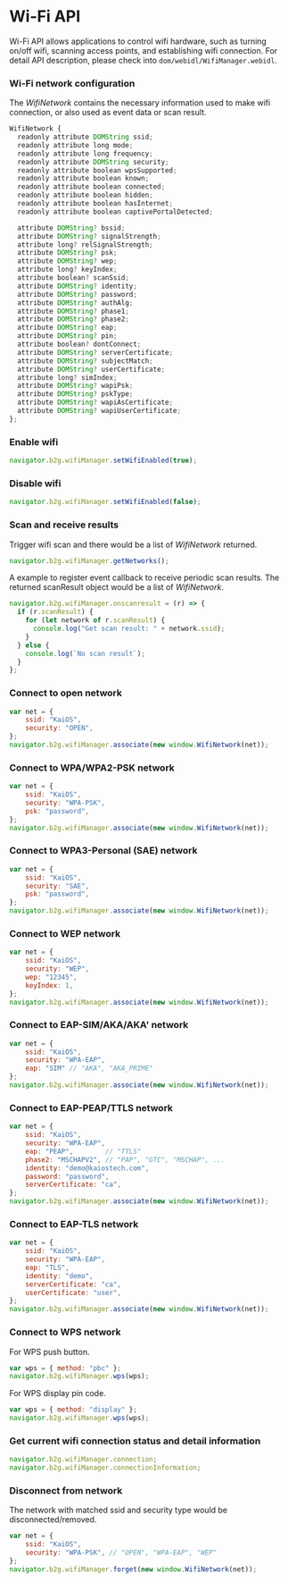 # Wi-Fi API

Wi-Fi API allows applications to control wifi hardware, such as turning on/off wifi, scanning access points, and establishing wifi connection.
For detail API description, please check into `dom/webidl/WifiManager.webidl`.

### Wi-Fi network configuration
The *WifiNetwork* contains the necessary information used to make wifi connection, or also used as event data or scan result.
```javascript
WifiNetwork {
  readonly attribute DOMString ssid;
  readonly attribute long mode;
  readonly attribute long frequency;
  readonly attribute DOMString security;
  readonly attribute boolean wpsSupported;
  readonly attribute boolean known;
  readonly attribute boolean connected;
  readonly attribute boolean hidden;
  readonly attribute boolean hasInternet;
  readonly attribute boolean captivePortalDetected;

  attribute DOMString? bssid;
  attribute DOMString? signalStrength;
  attribute long? relSignalStrength;
  attribute DOMString? psk;
  attribute DOMString? wep;
  attribute long? keyIndex;
  attribute boolean? scanSsid;
  attribute DOMString? identity;
  attribute DOMString? password;
  attribute DOMString? authAlg;
  attribute DOMString? phase1;
  attribute DOMString? phase2;
  attribute DOMString? eap;
  attribute DOMString? pin;
  attribute boolean? dontConnect;
  attribute DOMString? serverCertificate;
  attribute DOMString? subjectMatch;
  attribute DOMString? userCertificate;
  attribute long? simIndex;
  attribute DOMString? wapiPsk;
  attribute DOMString? pskType;
  attribute DOMString? wapiAsCertificate;
  attribute DOMString? wapiUserCertificate;
};
```

### Enable wifi
```javascript
navigator.b2g.wifiManager.setWifiEnabled(true);
```

### Disable wifi
```javascript
navigator.b2g.wifiManager.setWifiEnabled(false);
```

### Scan and receive results
Trigger wifi scan and there would be a list of *WifiNetwork* returned.
```javascript
navigator.b2g.wifiManager.getNetworks();
```
A example to register event callback to receive periodic scan results.
The returned scanResult object would be a list of *WifiNetwork*.
```javascript
navigator.b2g.wifiManager.onscanresult = (r) => {
  if (r.scanResult) {
    for (let network of r.scanResult) {
      console.log("Get scan result: " + network.ssid);
    }
  } else {
    console.log(`No scan result`);
  }
};
```

### Connect to open network
```javascript
var net = {
    ssid: "KaiOS",
    security: "OPEN",
};
navigator.b2g.wifiManager.associate(new window.WifiNetwork(net));
```

### Connect to WPA/WPA2-PSK network
```javascript
var net = {
    ssid: "KaiOS",
    security: "WPA-PSK",
    psk: "password",
};
navigator.b2g.wifiManager.associate(new window.WifiNetwork(net));
```

### Connect to WPA3-Personal (SAE) network
```javascript
var net = {
    ssid: "KaiOS",
    security: "SAE",
    psk: "password",
};
navigator.b2g.wifiManager.associate(new window.WifiNetwork(net));
```

### Connect to WEP network
```javascript
var net = {
    ssid: "KaiOS",
    security: "WEP",
    wep: "12345",
    keyIndex: 1,
};
navigator.b2g.wifiManager.associate(new window.WifiNetwork(net));
```

### Connect to EAP-SIM/AKA/AKA' network
```javascript
var net = {
    ssid: "KaiOS",
    security: "WPA-EAP",
    eap: "SIM" // "AKA", "AKA_PRIME"
};
navigator.b2g.wifiManager.associate(new window.WifiNetwork(net));
```

### Connect to EAP-PEAP/TTLS network
```javascript
var net = {
    ssid: "KaiOS",
    security: "WPA-EAP",
    eap: "PEAP",        // "TTLS"
    phase2: "MSCHAPV2", // "PAP", "GTC", "MSCHAP", ...
    identity: "demo@kaiostech.com",
    password: "password",
    serverCertificate: "ca",
};
navigator.b2g.wifiManager.associate(new window.WifiNetwork(net));
```

### Connect to EAP-TLS network
```javascript
var net = {
    ssid: "KaiOS",
    security: "WPA-EAP",
    eap: "TLS",
    identity: "demo",
    serverCertificate: "ca",
    userCertificate: "user",
};
navigator.b2g.wifiManager.associate(new window.WifiNetwork(net));
```

### Connect to WPS network
For WPS push button.
```javascript
var wps = { method: "pbc" };
navigator.b2g.wifiManager.wps(wps);
```
For WPS display pin code.
```javascript
var wps = { method: "display" };
navigator.b2g.wifiManager.wps(wps);
```

### Get current wifi connection status and detail information
```javascript
navigator.b2g.wifiManager.connection;
navigator.b2g.wifiManager.connectionInformation;
```

### Disconnect from network
The network with matched ssid and security type would be disconnected/removed.
```javascript
var net = {
    ssid: "KaiOS",
    security: "WPA-PSK", // "OPEN", "WPA-EAP", "WEP"
};
navigator.b2g.wifiManager.forget(new window.WifiNetwork(net));
```
